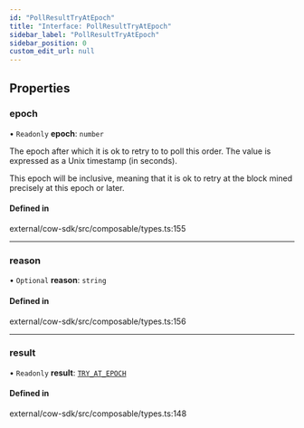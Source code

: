 ```yaml
---
id: "PollResultTryAtEpoch"
title: "Interface: PollResultTryAtEpoch"
sidebar_label: "PollResultTryAtEpoch"
sidebar_position: 0
custom_edit_url: null
---
```


## Properties

### epoch

• `Readonly` **epoch**: `number`

The epoch after which it is ok to retry to to poll this order.
The value is expressed as a Unix timestamp (in seconds).

This epoch will be inclusive, meaning that it is ok to retry at the block mined precisely at this epoch or later.

#### Defined in

external/cow-sdk/src/composable/types.ts:155

___

### reason

• `Optional` **reason**: `string`

#### Defined in

external/cow-sdk/src/composable/types.ts:156

___

### result

• `Readonly` **result**: [`TRY_AT_EPOCH`](../enums/PollResultCode.md#try_at_epoch)

#### Defined in

external/cow-sdk/src/composable/types.ts:148
